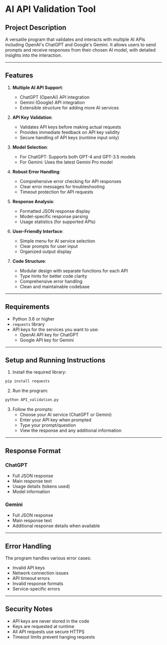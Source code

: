 # AI API Validation Tool

## Project Description
A versatile program that validates and interacts with multiple AI APIs including OpenAI's ChatGPT and Google's Gemini. It allows users to send prompts and receive responses from their chosen AI model, with detailed insights into the interaction.

---

## Features
1. **Multiple AI API Support**:
   - ChatGPT (OpenAI) API integration
   - Gemini (Google) API integration
   - Extensible structure for adding more AI services

2. **API Key Validation**:
   - Validates API keys before making actual requests
   - Provides immediate feedback on API key validity
   - Secure handling of API keys (runtime input only)

3. **Model Selection**:
   - For ChatGPT: Supports both GPT-4 and GPT-3.5 models
   - For Gemini: Uses the latest Gemini Pro model

4. **Robust Error Handling**:
   - Comprehensive error checking for API responses
   - Clear error messages for troubleshooting
   - Timeout protection for API requests

5. **Response Analysis**:
   - Formatted JSON response display
   - Model-specific response parsing
   - Usage statistics (for supported APIs)

6. **User-Friendly Interface**:
   - Simple menu for AI service selection
   - Clear prompts for user input
   - Organized output display

7. **Code Structure**:
   - Modular design with separate functions for each API
   - Type hints for better code clarity
   - Comprehensive error handling
   - Clean and maintainable codebase

---

## Requirements
- Python 3.6 or higher
- `requests` library
- API keys for the services you want to use:
  - OpenAI API key for ChatGPT
  - Google API key for Gemini

---

## Setup and Running Instructions
1. Install the required library:
```bash
pip install requests
```

2. Run the program:
```bash
python API_validation.py
```

3. Follow the prompts:
   - Choose your AI service (ChatGPT or Gemini)
   - Enter your API key when prompted
   - Type your prompt/question
   - View the response and any additional information

---

## Response Format
### ChatGPT
- Full JSON response
- Main response text
- Usage details (tokens used)
- Model information

### Gemini
- Full JSON response
- Main response text
- Additional response details when available

---

## Error Handling
The program handles various error cases:
- Invalid API keys
- Network connection issues
- API timeout errors
- Invalid response formats
- Service-specific errors

---

## Security Notes
- API keys are never stored in the code
- Keys are requested at runtime
- All API requests use secure HTTPS
- Timeout limits prevent hanging requests